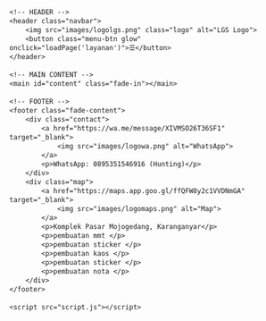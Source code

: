 
<!DOCTYPE html>
<html lang="id">
<head>
    <meta charset="UTF-8">
    <meta name="viewport" content="width=device-width, initial-scale=1.0">
    <title>LGS DigitPrint</title>
    <link rel="stylesheet" href="style.css">
</head>
<body style="background-image: url('images/bglgs.jpg');">

    <!-- HEADER -->
    <header class="navbar">
        <img src="images/logolgs.png" class="logo" alt="LGS Logo">
        <button class="menu-btn glow" onclick="loadPage('layanan')">☰</button>
    </header>

    <!-- MAIN CONTENT -->
    <main id="content" class="fade-in"></main>

    <!-- FOOTER -->
    <footer class="fade-content">
        <div class="contact">
            <a href="https://wa.me/message/XIVMSO26T36SF1" target="_blank">
                <img src="images/logowa.png" alt="WhatsApp">
            </a>
            <p>WhatsApp: 0895351546916 (Hunting)</p>
        </div>
        <div class="map">
            <a href="https://maps.app.goo.gl/ffQFW8y2c1VVDNmGA" target="_blank">
                <img src="images/logomaps.png" alt="Map">
            </a>
            <p>Komplek Pasar Mojogedang, Karanganyar</p>
            <p>pembuatan mmt </p>
            <p>pembuatan sticker </p>
            <p>pembuatan kaos </p>
            <p>pembuatan sticker </p>
            <p>pembuatan nota </p>     
        </div>
    </footer>

    <script src="script.js"></script>
</body>
</html>

